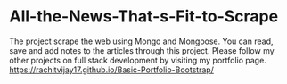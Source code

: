 # All-the-News-That-s-Fit-to-Scrape

The project scrape the web using Mongo and Mongoose. You can read, save and add notes to the articles through this project.
Please follow my other projects on full stack development by visiting my portfolio page.
https://rachitvijay17.github.io/Basic-Portfolio-Bootstrap/
